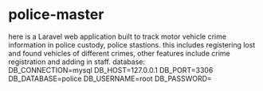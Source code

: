 # police-master
here is a Laravel web application built to track motor vehicle crime information in police custody, police stastions. this includes registering  lost and found vehicles of different crimes, other features include crime registration and adding in staff.
 database:  
 DB_CONNECTION=mysql
DB_HOST=127.0.0.1
DB_PORT=3306
DB_DATABASE=police
DB_USERNAME=root
DB_PASSWORD=
 
